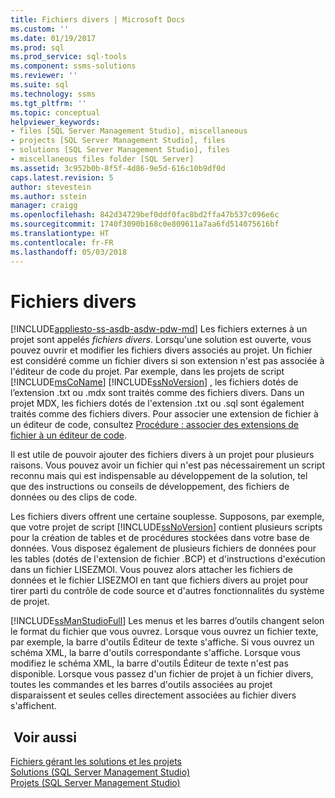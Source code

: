 ```yaml
---
title: Fichiers divers | Microsoft Docs
ms.custom: ''
ms.date: 01/19/2017
ms.prod: sql
ms.prod_service: sql-tools
ms.component: ssms-solutions
ms.reviewer: ''
ms.suite: sql
ms.technology: ssms
ms.tgt_pltfrm: ''
ms.topic: conceptual
helpviewer_keywords:
- files [SQL Server Management Studio], miscellaneous
- projects [SQL Server Management Studio], files
- solutions [SQL Server Management Studio], files
- miscellaneous files folder [SQL Server]
ms.assetid: 3c952b0b-8f5f-4d86-9e5d-616c10b9df0d
caps.latest.revision: 5
author: stevestein
ms.author: sstein
manager: craigg
ms.openlocfilehash: 842d34729bef0ddf0fac8bd2ffa47b537c096e6c
ms.sourcegitcommit: 1740f3090b168c0e809611a7aa6fd514075616bf
ms.translationtype: HT
ms.contentlocale: fr-FR
ms.lasthandoff: 05/03/2018
---
```

# <a name="miscellaneous-files"></a>Fichiers divers
[!INCLUDE[appliesto-ss-asdb-asdw-pdw-md](../../includes/appliesto-ss-asdb-asdw-pdw-md.md)]
Les fichiers externes à un projet sont appelés *fichiers divers*. Lorsqu'une solution est ouverte, vous pouvez ouvrir et modifier les fichiers divers associés au projet. Un fichier est considéré comme un fichier divers si son extension n'est pas associée à l'éditeur de code du projet. Par exemple, dans les projets de script [!INCLUDE[msCoName](../../includes/msconame_md.md)] [!INCLUDE[ssNoVersion](../../includes/ssnoversion_md.md)] , les fichiers dotés de l’extension .txt ou .mdx sont traités comme des fichiers divers. Dans un projet MDX, les fichiers dotés de l'extension .txt ou .sql sont également traités comme des fichiers divers. Pour associer une extension de fichier à un éditeur de code, consultez [Procédure : associer des extensions de fichier à un éditeur de code](http://msdn.microsoft.com/en-us/193630f4-93de-4950-8f36-68702531f925).  
  
Il est utile de pouvoir ajouter des fichiers divers à un projet pour plusieurs raisons. Vous pouvez avoir un fichier qui n'est pas nécessairement un script reconnu mais qui est indispensable au développement de la solution, tel que des instructions ou conseils de développement, des fichiers de données ou des clips de code.  
  
Les fichiers divers offrent une certaine souplesse. Supposons, par exemple, que votre projet de script [!INCLUDE[ssNoVersion](../../includes/ssnoversion_md.md)] contient plusieurs scripts pour la création de tables et de procédures stockées dans votre base de données. Vous disposez également de plusieurs fichiers de données pour les tables (dotés de l'extension de fichier .BCP) et d'instructions d'exécution dans un fichier LISEZMOI. Vous pouvez alors attacher les fichiers de données et le fichier LISEZMOI en tant que fichiers divers au projet pour tirer parti du contrôle de code source et d'autres fonctionnalités du système de projet.  
  
[!INCLUDE[ssManStudioFull](../../includes/ssmanstudiofull_md.md)] Les menus et les barres d’outils changent selon le format du fichier que vous ouvrez. Lorsque vous ouvrez un fichier texte, par exemple, la barre d'outils Éditeur de texte s'affiche. Si vous ouvrez un schéma XML, la barre d'outils correspondante s'affiche. Lorsque vous modifiez le schéma XML, la barre d'outils Éditeur de texte n'est pas disponible. Lorsque vous passez d'un fichier de projet à un fichier divers, toutes les commandes et les barres d'outils associées au projet disparaissent et seules celles directement associées au fichier divers s'affichent.  
  
## <a name="see-also"></a> Voir aussi  
[Fichiers gérant les solutions et les projets](../../ssms/solution/files-that-manage-solutions-and-projects.md)  
[Solutions &#40;SQL Server Management Studio&#41;](../../ssms/solution/solutions-sql-server-management-studio.md)  
[Projets &#40;SQL Server Management Studio&#41;](../../ssms/solution/projects-sql-server-management-studio.md)  
  

